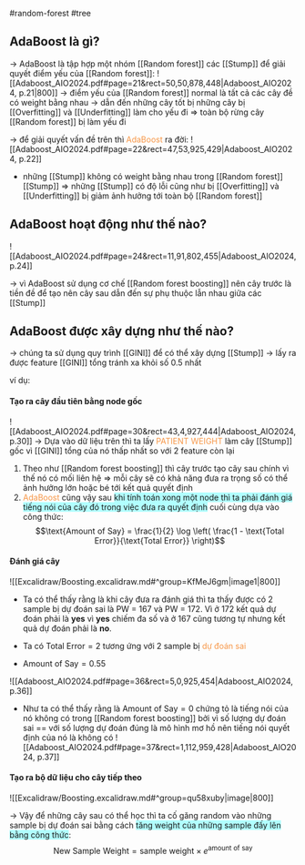 #random-forest #tree 

## AdaBoost là gì?
-> AdaBoost là tập hợp một nhóm [[Random forest]] các [[Stump]] để giải quyết điểm yếu của [[Random forest]]: 
![[Adaboost_AIO2024.pdf#page=21&rect=50,50,878,448|Adaboost_AIO2024, p.21|800]]
-> điểm yếu của [[Random forest]] normal là tất cả các cây đề có weight bằng nhau -> dẫn đến những cây tốt bị những cây bị [[Overfitting]] và [[Underfitting]] làm cho yếu đi => toàn bộ rừng cây [[Random forest]] bị làm yếu đi

-> để giải quyết vấn đề trên thì <font color="#f79646">AdaBoost</font> ra đời:
![[Adaboost_AIO2024.pdf#page=22&rect=47,53,925,429|Adaboost_AIO2024, p.22]]
- những [[Stump]] không có weight bằng nhau trong [[Random forest]] [[Stump]] 
=> những [[Stump]] có độ lỗi cũng như bị [[Overfitting]] và [[Underfitting]] bị giảm ảnh hưởng tới toàn bộ [[Random forest]] 

## AdaBoost hoạt động như thế nào?

![[Adaboost_AIO2024.pdf#page=24&rect=11,91,802,455|Adaboost_AIO2024, p.24]]

-> vì AdaBoost sử dụng cơ chế [[Random forest boosting]] nên cây trước là tiền đề để tạo nên cây sau dẫn đến sự phụ thuộc lẫn nhau giữa các [[Stump]] 

## AdaBoost được xây dựng như thế nào?

-> chúng ta sử dụng quy trình [[GINI]] để có thể xây dựng [[Stump]] -> lấy ra được feature [[GINI]] tổng tránh xa khỏi số 0.5 nhất 

ví dụ:

#### Tạo ra cây đầu tiên bằng node gốc
![[Adaboost_AIO2024.pdf#page=30&rect=43,4,927,444|Adaboost_AIO2024, p.30]]
-> Dựa vào dữ liệu trên thì ta lấy <font color="#f79646">PATIENT WEIGHT</font> làm cây [[Stump]] gốc vì [[GINI]] tổng của nó thấp nhất so với 2 feature còn lại

1. Theo như [[Random forest boosting]] thì cây trước tạo cây sau chính vì thế nó có mối liên hệ => mỗi cây sẽ có khả năng đưa ra trọng số có thể ảnh hưởng lớn hoặc bé tới kết quả quyết định
2. <font color="#f79646">AdaBoost</font> cũng vậy sau <span style="background:#b1ffff">khi tính toán xong một node thì ta phải đánh giá tiếng nói của cây đó trong việc đưa ra quyết định</span> cuối cùng dựa vào công thức:
$$\text{Amount of Say} = \frac{1}{2} \log \left( \frac{1 - \text{Total Error}}{\text{Total Error}} \right)$$

#### Đánh giá cây
![[Excalidraw/Boosting.excalidraw.md#^group=KfMeJ6gm|image1|800]]
- Ta có thể thấy rằng là khi cây đưa ra đánh giá thì ta thấy được có 2 sample bị dự đoán sai là PW = 167 và PW = 172. Vì ở 172 kết quả dự đoán phải là **yes** vì **yes** chiếm đa số và ở 167 cũng tương tự nhưng kết quả dự đoán phải là **no**.

- Ta có $\text{Total Error} = 2$ tương ứng với 2 sample bị <font color="#f79646">dự đoán sai </font>
- $\text{Amount of Say} = 0.55$ 

![[Adaboost_AIO2024.pdf#page=36&rect=5,0,925,454|Adaboost_AIO2024, p.36]]

- Như ta có thể thấy rằng là $\text{Amount of Say} = 0$ chứng tỏ là tiếng nói của nó không có trong [[Random forest boosting]] bởi vì số lượng dự đoán sai == với số lượng dự đoán đúng là mô hình mơ hồ nên tiếng nói quyết định của nó là không có 
![[Adaboost_AIO2024.pdf#page=37&rect=1,112,959,428|Adaboost_AIO2024, p.37]]


#### Tạo ra bộ dữ liệu cho cây tiếp theo

![[Excalidraw/Boosting.excalidraw.md#^group=qu58xuby|image|800]]

-> Vậy để những cây sau có thể học thì ta cố găng random vào những sample bị dự đoán sai bằng cách <span style="background:#b1ffff">tăng weight của những sample đấy lên bằng công thức</span>:
$$
\text{New Sample Weight} = \text{sample weight} \times e^{\text{amount of say}}
$$


